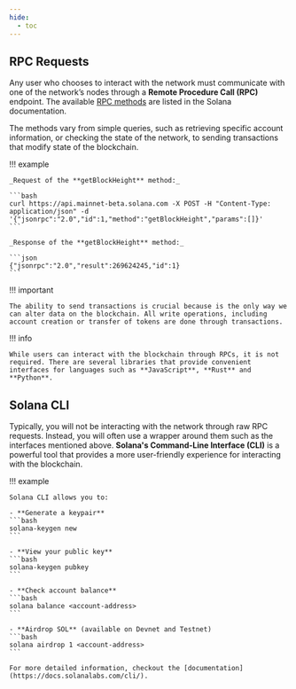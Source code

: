 ```yaml
---
hide:
  - toc
---
```


<h2>RPC Requests</h2>

Any user who chooses to interact with the network must communicate with one of the network’s nodes through a **Remote Procedure Call (RPC)** endpoint. The available [RPC methods](https://solana.com/docs/rpc) are listed in the Solana documentation.

The methods vary from simple queries, such as retrieving specific account information, or checking the state of the network, to sending transactions that modify state of the blockchain.

!!! example

    _Request of the **getBlockHeight** method:_

    ```bash
    curl https://api.mainnet-beta.solana.com -X POST -H "Content-Type: application/json" -d '{"jsonrpc":"2.0","id":1,"method":"getBlockHeight","params":[]}'
    ```

    _Response of the **getBlockHeight** method:_

    ```json
    {"jsonrpc":"2.0","result":269624245,"id":1}
    ```

!!! important

    The ability to send transactions is crucial because is the only way we can alter data on the blockchain. All write operations, including account creation or transfer of tokens are done through transactions.

!!! info

    While users can interact with the blockchain through RPCs, it is not required. There are several libraries that provide convenient interfaces for languages such as **JavaScript**, **Rust** and **Python**.

<h2>Solana CLI</h2>

Typically, you will not be interacting with the network through raw RPC requests. Instead, you will often use a wrapper around them such as the interfaces mentioned above. **Solana's Command-Line Interface (CLI)** is a powerful tool that provides a more user-friendly experience for interacting with the blockchain.

!!! example

    Solana CLI allows you to:

    - **Generate a keypair**
    ```bash
    solana-keygen new
    ```

    - **View your public key**
    ```bash
    solana-keygen pubkey
    ```

    - **Check account balance**
    ```bash
    solana balance <account-address>
    ```

    - **Airdrop SOL** (available on Devnet and Testnet)
    ```bash
    solana airdrop 1 <account-address>
    ```

    For more detailed information, checkout the [documentation](https://docs.solanalabs.com/cli/).

